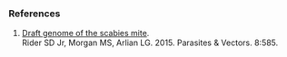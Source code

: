 ### References

1.  [Draft genome of the scabies
    mite](http://europepmc.org/abstract/MED/26555130).\
    Rider SD Jr, Morgan MS, Arlian LG. 2015. Parasites & Vectors. 8:585.
